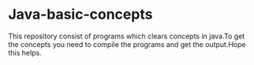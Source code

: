# Java-basic-concepts
This repository consist of programs which clears concepts in java.To get the concepts you need to compile the programs and get the output.Hope this helps.
